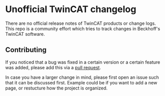# Unofficial TwinCAT changelog

There are no official release notes of TwinCAT products or change logs. This repo is a community effort which tries to track changes in Beckhoff's TwinCAT software. 

## Contributing

If you noticed that a bug was fixed in a certain version or a certain feature was added, please add this via a [pull request](https://docs.github.com/en/github/collaborating-with-pull-requests/proposing-changes-to-your-work-with-pull-requests/creating-a-pull-request). 

In case you have a larger change in mind, please first open an issue such that it can be discussed first. Example could be if you want to add a new page, or restucture how the project is organized.
